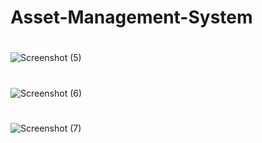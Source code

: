 # Asset-Management-System
#
![Screenshot (5)](https://user-images.githubusercontent.com/36708000/189607065-28afd173-791a-43b6-8cb5-6584fadedafe.png)
#
![Screenshot (6)](https://user-images.githubusercontent.com/36708000/189607084-08499a5c-3c23-4c81-bf2f-bda7f6f0bdd8.png)
#
![Screenshot (7)](https://user-images.githubusercontent.com/36708000/189607103-2ace09bb-3b20-4ec2-a4e1-31b506d8b740.png)
